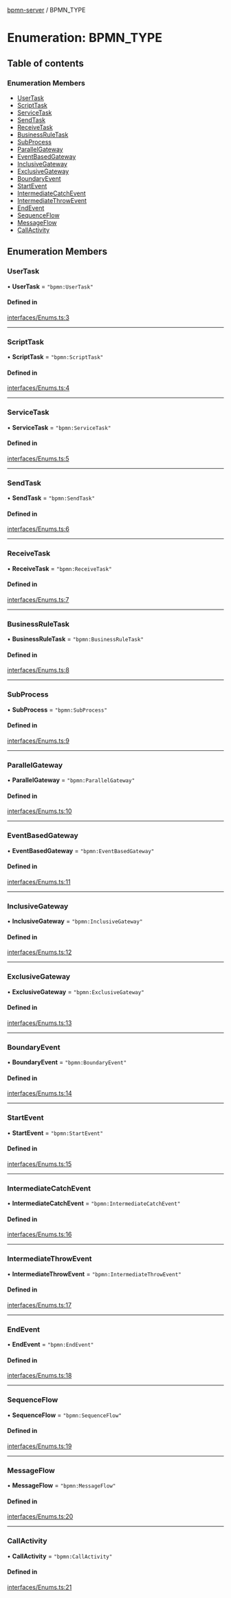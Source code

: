 [bpmn-server](../readme.md) / BPMN\_TYPE

# Enumeration: BPMN\_TYPE

## Table of contents

### Enumeration Members

- [UserTask](BPMN_TYPE.md#usertask)
- [ScriptTask](BPMN_TYPE.md#scripttask)
- [ServiceTask](BPMN_TYPE.md#servicetask)
- [SendTask](BPMN_TYPE.md#sendtask)
- [ReceiveTask](BPMN_TYPE.md#receivetask)
- [BusinessRuleTask](BPMN_TYPE.md#businessruletask)
- [SubProcess](BPMN_TYPE.md#subprocess)
- [ParallelGateway](BPMN_TYPE.md#parallelgateway)
- [EventBasedGateway](BPMN_TYPE.md#eventbasedgateway)
- [InclusiveGateway](BPMN_TYPE.md#inclusivegateway)
- [ExclusiveGateway](BPMN_TYPE.md#exclusivegateway)
- [BoundaryEvent](BPMN_TYPE.md#boundaryevent)
- [StartEvent](BPMN_TYPE.md#startevent)
- [IntermediateCatchEvent](BPMN_TYPE.md#intermediatecatchevent)
- [IntermediateThrowEvent](BPMN_TYPE.md#intermediatethrowevent)
- [EndEvent](BPMN_TYPE.md#endevent)
- [SequenceFlow](BPMN_TYPE.md#sequenceflow)
- [MessageFlow](BPMN_TYPE.md#messageflow)
- [CallActivity](BPMN_TYPE.md#callactivity)

## Enumeration Members

### UserTask

• **UserTask** = ``"bpmn:UserTask"``

#### Defined in

[interfaces/Enums.ts:3](https://github.com/bpmnServer/bpmn-server/blob/d8a5b7d/src/interfaces/Enums.ts#L3)

___

### ScriptTask

• **ScriptTask** = ``"bpmn:ScriptTask"``

#### Defined in

[interfaces/Enums.ts:4](https://github.com/bpmnServer/bpmn-server/blob/d8a5b7d/src/interfaces/Enums.ts#L4)

___

### ServiceTask

• **ServiceTask** = ``"bpmn:ServiceTask"``

#### Defined in

[interfaces/Enums.ts:5](https://github.com/bpmnServer/bpmn-server/blob/d8a5b7d/src/interfaces/Enums.ts#L5)

___

### SendTask

• **SendTask** = ``"bpmn:SendTask"``

#### Defined in

[interfaces/Enums.ts:6](https://github.com/bpmnServer/bpmn-server/blob/d8a5b7d/src/interfaces/Enums.ts#L6)

___

### ReceiveTask

• **ReceiveTask** = ``"bpmn:ReceiveTask"``

#### Defined in

[interfaces/Enums.ts:7](https://github.com/bpmnServer/bpmn-server/blob/d8a5b7d/src/interfaces/Enums.ts#L7)

___

### BusinessRuleTask

• **BusinessRuleTask** = ``"bpmn:BusinessRuleTask"``

#### Defined in

[interfaces/Enums.ts:8](https://github.com/bpmnServer/bpmn-server/blob/d8a5b7d/src/interfaces/Enums.ts#L8)

___

### SubProcess

• **SubProcess** = ``"bpmn:SubProcess"``

#### Defined in

[interfaces/Enums.ts:9](https://github.com/bpmnServer/bpmn-server/blob/d8a5b7d/src/interfaces/Enums.ts#L9)

___

### ParallelGateway

• **ParallelGateway** = ``"bpmn:ParallelGateway"``

#### Defined in

[interfaces/Enums.ts:10](https://github.com/bpmnServer/bpmn-server/blob/d8a5b7d/src/interfaces/Enums.ts#L10)

___

### EventBasedGateway

• **EventBasedGateway** = ``"bpmn:EventBasedGateway"``

#### Defined in

[interfaces/Enums.ts:11](https://github.com/bpmnServer/bpmn-server/blob/d8a5b7d/src/interfaces/Enums.ts#L11)

___

### InclusiveGateway

• **InclusiveGateway** = ``"bpmn:InclusiveGateway"``

#### Defined in

[interfaces/Enums.ts:12](https://github.com/bpmnServer/bpmn-server/blob/d8a5b7d/src/interfaces/Enums.ts#L12)

___

### ExclusiveGateway

• **ExclusiveGateway** = ``"bpmn:ExclusiveGateway"``

#### Defined in

[interfaces/Enums.ts:13](https://github.com/bpmnServer/bpmn-server/blob/d8a5b7d/src/interfaces/Enums.ts#L13)

___

### BoundaryEvent

• **BoundaryEvent** = ``"bpmn:BoundaryEvent"``

#### Defined in

[interfaces/Enums.ts:14](https://github.com/bpmnServer/bpmn-server/blob/d8a5b7d/src/interfaces/Enums.ts#L14)

___

### StartEvent

• **StartEvent** = ``"bpmn:StartEvent"``

#### Defined in

[interfaces/Enums.ts:15](https://github.com/bpmnServer/bpmn-server/blob/d8a5b7d/src/interfaces/Enums.ts#L15)

___

### IntermediateCatchEvent

• **IntermediateCatchEvent** = ``"bpmn:IntermediateCatchEvent"``

#### Defined in

[interfaces/Enums.ts:16](https://github.com/bpmnServer/bpmn-server/blob/d8a5b7d/src/interfaces/Enums.ts#L16)

___

### IntermediateThrowEvent

• **IntermediateThrowEvent** = ``"bpmn:IntermediateThrowEvent"``

#### Defined in

[interfaces/Enums.ts:17](https://github.com/bpmnServer/bpmn-server/blob/d8a5b7d/src/interfaces/Enums.ts#L17)

___

### EndEvent

• **EndEvent** = ``"bpmn:EndEvent"``

#### Defined in

[interfaces/Enums.ts:18](https://github.com/bpmnServer/bpmn-server/blob/d8a5b7d/src/interfaces/Enums.ts#L18)

___

### SequenceFlow

• **SequenceFlow** = ``"bpmn:SequenceFlow"``

#### Defined in

[interfaces/Enums.ts:19](https://github.com/bpmnServer/bpmn-server/blob/d8a5b7d/src/interfaces/Enums.ts#L19)

___

### MessageFlow

• **MessageFlow** = ``"bpmn:MessageFlow"``

#### Defined in

[interfaces/Enums.ts:20](https://github.com/bpmnServer/bpmn-server/blob/d8a5b7d/src/interfaces/Enums.ts#L20)

___

### CallActivity

• **CallActivity** = ``"bpmn:CallActivity"``

#### Defined in

[interfaces/Enums.ts:21](https://github.com/bpmnServer/bpmn-server/blob/d8a5b7d/src/interfaces/Enums.ts#L21)
